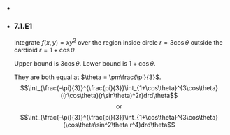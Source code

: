-
- ### 7.1.E1
  Integrate $f(x,y) = xy^2$ over the region inside circle $r=3\cos\theta$ outside the cardioid $r=1+\cos\theta$
  
  Upper bound is $3\cos\theta$.
  Lower bound is $1+\cos\theta$.
  
  They are both equal at $\theta = \pm\frac{\pi}{3}$.
  $$\int_{\frac{-\pi}{3}}^{\frac{pi}{3}}\int_{1+\cos\theta}^{3\cos\theta}((r\cos\theta)(r\sin\theta)^2r)drd\theta$$
  $$\text{or}$$
  $$\int_{\frac{-\pi}{3}}^{\frac{pi}{3}}\int_{1+\cos\theta}^{3\cos\theta}(\cos\theta\sin^2\theta r^4)drd\theta$$